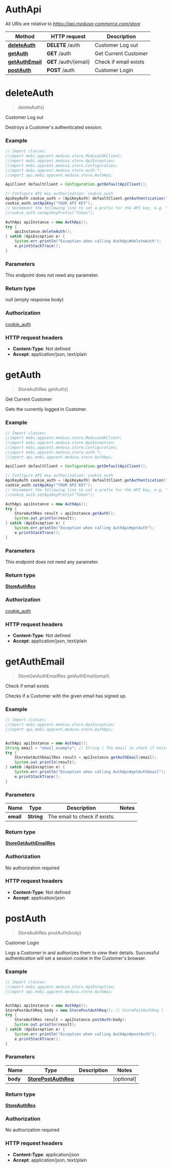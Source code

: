 # AuthApi

All URIs are relative to *https://api.medusa-commerce.com/store*

Method | HTTP request | Description
------------- | ------------- | -------------
[**deleteAuth**](AuthApi.md#deleteAuth) | **DELETE** /auth | Customer Log out
[**getAuth**](AuthApi.md#getAuth) | **GET** /auth | Get Current Customer
[**getAuthEmail**](AuthApi.md#getAuthEmail) | **GET** /auth/{email} | Check if email exists
[**postAuth**](AuthApi.md#postAuth) | **POST** /auth | Customer Login

<a name="deleteAuth"></a>
# **deleteAuth**
> deleteAuth()

Customer Log out

Destroys a Customer&#x27;s authenticated session.

### Example
```java
// Import classes:
//import mobi.appcent.medusa.store.MedusaSdkClient;
//import mobi.appcent.medusa.store.ApiException;
//import mobi.appcent.medusa.store.Configuration;
//import mobi.appcent.medusa.store.auth.*;
//import api.mobi.appcent.medusa.store.AuthApi;

ApiClient defaultClient = Configuration.getDefaultApiClient();

// Configure API key authorization: cookie_auth
ApiKeyAuth cookie_auth = (ApiKeyAuth) defaultClient.getAuthentication("cookie_auth");
cookie_auth.setApiKey("YOUR API KEY");
// Uncomment the following line to set a prefix for the API key, e.g. "Token" (defaults to null)
//cookie_auth.setApiKeyPrefix("Token");

AuthApi apiInstance = new AuthApi();
try {
    apiInstance.deleteAuth();
} catch (ApiException e) {
    System.err.println("Exception when calling AuthApi#deleteAuth");
    e.printStackTrace();
}
```

### Parameters
This endpoint does not need any parameter.

### Return type

null (empty response body)

### Authorization

[cookie_auth](../README.md#cookie_auth)

### HTTP request headers

 - **Content-Type**: Not defined
 - **Accept**: application/json, text/plain

<a name="getAuth"></a>
# **getAuth**
> StoreAuthRes getAuth()

Get Current Customer

Gets the currently logged in Customer.

### Example
```java
// Import classes:
//import mobi.appcent.medusa.store.MedusaSdkClient;
//import mobi.appcent.medusa.store.ApiException;
//import mobi.appcent.medusa.store.Configuration;
//import mobi.appcent.medusa.store.auth.*;
//import api.mobi.appcent.medusa.store.AuthApi;

ApiClient defaultClient = Configuration.getDefaultApiClient();

// Configure API key authorization: cookie_auth
ApiKeyAuth cookie_auth = (ApiKeyAuth) defaultClient.getAuthentication("cookie_auth");
cookie_auth.setApiKey("YOUR API KEY");
// Uncomment the following line to set a prefix for the API key, e.g. "Token" (defaults to null)
//cookie_auth.setApiKeyPrefix("Token");

AuthApi apiInstance = new AuthApi();
try {
    StoreAuthRes result = apiInstance.getAuth();
    System.out.println(result);
} catch (ApiException e) {
    System.err.println("Exception when calling AuthApi#getAuth");
    e.printStackTrace();
}
```

### Parameters
This endpoint does not need any parameter.

### Return type

[**StoreAuthRes**](StoreAuthRes.md)

### Authorization

[cookie_auth](../README.md#cookie_auth)

### HTTP request headers

 - **Content-Type**: Not defined
 - **Accept**: application/json, text/plain

<a name="getAuthEmail"></a>
# **getAuthEmail**
> StoreGetAuthEmailRes getAuthEmail(email)

Check if email exists

Checks if a Customer with the given email has signed up.

### Example
```java
// Import classes:
//import mobi.appcent.medusa.store.ApiException;
//import api.mobi.appcent.medusa.store.AuthApi;


AuthApi apiInstance = new AuthApi();
String email = "email_example"; // String | The email to check if exists.
try {
    StoreGetAuthEmailRes result = apiInstance.getAuthEmail(email);
    System.out.println(result);
} catch (ApiException e) {
    System.err.println("Exception when calling AuthApi#getAuthEmail");
    e.printStackTrace();
}
```

### Parameters

Name | Type | Description  | Notes
------------- | ------------- | ------------- | -------------
 **email** | **String**| The email to check if exists. |

### Return type

[**StoreGetAuthEmailRes**](StoreGetAuthEmailRes.md)

### Authorization

No authorization required

### HTTP request headers

 - **Content-Type**: Not defined
 - **Accept**: application/json

<a name="postAuth"></a>
# **postAuth**
> StoreAuthRes postAuth(body)

Customer Login

Logs a Customer in and authorizes them to view their details. Successful authentication will set a session cookie in the Customer&#x27;s browser.

### Example
```java
// Import classes:
//import mobi.appcent.medusa.store.ApiException;
//import api.mobi.appcent.medusa.store.AuthApi;


AuthApi apiInstance = new AuthApi();
StorePostAuthReq body = new StorePostAuthReq(); // StorePostAuthReq | 
try {
    StoreAuthRes result = apiInstance.postAuth(body);
    System.out.println(result);
} catch (ApiException e) {
    System.err.println("Exception when calling AuthApi#postAuth");
    e.printStackTrace();
}
```

### Parameters

Name | Type | Description  | Notes
------------- | ------------- | ------------- | -------------
 **body** | [**StorePostAuthReq**](StorePostAuthReq.md)|  | [optional]

### Return type

[**StoreAuthRes**](StoreAuthRes.md)

### Authorization

No authorization required

### HTTP request headers

 - **Content-Type**: application/json
 - **Accept**: application/json, text/plain

